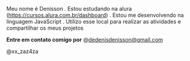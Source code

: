 Meu nome é Denisson
. Estou estudando na alura (https://cursos.alura.com.br/dashboard)
. Estou me desenvolvendo na linguagem JavaScript 
. Utilizo esse local para realizar as atividades e compartilhar os meus projetos

**Entre em contato comigo por**
@dedenisdenisson@gmail.com

@xx_zaz4za
